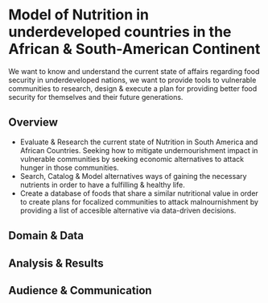 # Model of Nutrition in underdeveloped countries in the African & South-American Continent

We want to know and understand the current state of affairs regarding food security in underdeveloped nations, we want to provide tools to vulnerable communities to research, design & execute a plan for providing better food security for themselves and their future generations. 

## Overview

  - Evaluate & Research the current state of Nutrition in South America and African Countries. Seeking how to mitigate undernourishment impact in vulnerable communities by seeking economic alternatives to attack hunger in those communities. 
  - Search, Catalog & Model alternatives ways of gaining the necessary nutrients in order to have a fulfilling & healthy life.
  - Create a database of foods that share a similar nutritional value in order to create plans for focalized communities to attack malnournishment by providing a list of accesible alternative via data-driven decisions. 

## Domain & Data

<!--
  - define domain of your project
  - how you modeled it
  - possible short-comings in your model
-->

## Analysis & Results

<!--
  - how did you analyze the data
  - what were the results
  - how do you interpret the results
-->

## Audience & Communication

<!--
  - who are you communicating your results to
  - what message are you trying to get across
  - why did you choose the presentation format you did
-->
